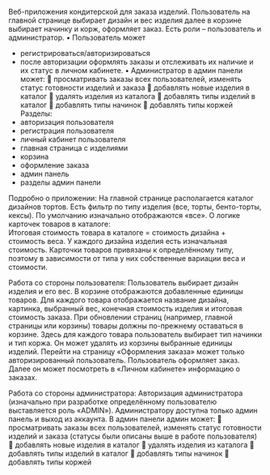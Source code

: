 Веб-приложения кондитерской для заказа изделий.  Пользователь на главной странице выбирает дизайн и вес изделия далее в корзине выбирает начинку и корж, оформляет заказ.
Есть роли – пользователь и администратор. 
•	Пользователь может 
- регистрироваться/авторизироваться
- после авторизации оформлять заказы и отслеживать их наличие и их статус в личном кабинете. 
•	Администратор в админ панели может:
	просматривать заказы всех пользователей, изменять статус готовности изделий и заказа
	добавлять новые изделия в каталог
	удалять изделия из каталога
	добавлять типы изделий в каталог
	добавлять типы начинок
	добавлять типы коржей
Разделы:
- авторизация пользователя
- регистрация пользователя 
- личный кабинет пользователя
- главная страница с изделиями
- корзина
- оформление заказа
- админ панель 
- разделы админ панели

Подробно о приложении:
На главной странице располагается каталог дизайнов тортов. Есть фильтр по типу изделия (все, торты, бенто-торты, кексы). По умолчанию изначально отображаются «все».
О логике карточек товаров в каталоге:  
Итоговая стоимость товара в каталоге = стоимость дизайна + стоимость веса.
У каждого дизайна изделия есть изначальная стоимость. Карточки товаров привязаны к определённому типу, поэтому в зависимости от типа у них собственные вариации веса и стоимости. 

Работа со стороны пользователя:
Пользователь выбирает дизайн изделия и его вес. В корзине отображаются добавленные единицы товаров. Для каждого товара отображается название дизайна, картинка, выбранный вес, конечная стоимость изделия и итоговая стоимость заказа. При обновлении страниц (например, главной страницы или корзины) товары должны по-прежнему оставаться в корзине. Здесь для каждого товара пользователь выбирает тип начинки и тип коржа. Он может удалять из корзины выбранные единицы изделий. Перейти на страницу «Оформления заказа» может только авторизированный пользователь. 
Пользователь оформляет заказ. Далее он может посмотреть в «Личном кабинете» информацию о заказах.

Работа со стороны администратора:
Авторизация администратора (изначально при разработке определённому пользователю выставляется роль «ADMIN»). 
Администратору доступна только админ панель и выход из аккаунта.
В админ панели админ может: 
	просматривать заказы всех пользователей, изменять статус готовности изделий и заказа (статусы были описаны выше в работе пользователя)
	добавлять новые изделия в каталог
	удалять изделия из каталога
	добавлять типы изделий в каталог
	добавлять типы начинок
	добавлять типы коржей
